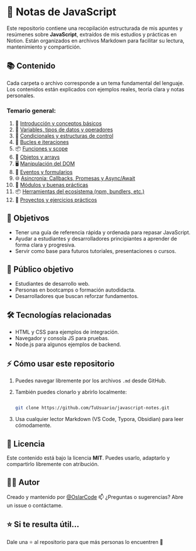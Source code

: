 # 📘 Notas de JavaScript

Este repositorio contiene una recopilación estructurada de mis apuntes y resúmenes sobre **JavaScript**, extraídos de mis estudios y prácticas en Notion. Están organizados en archivos Markdown para facilitar su lectura, mantenimiento y compartición.


## 📚 Contenido

Cada carpeta o archivo corresponde a un tema fundamental del lenguaje. Los contenidos están explicados con ejemplos reales, teoría clara y notas personales.

### Temario general:

1. 📌 [Introducción y conceptos básicos](01-introduccion.md)
2. 🧠 [Variables, tipos de datos y operadores](02-variables.md)
3. 🔁 [Condicionales y estructuras de control](03-condicionales.md)
4. 🔂 [Bucles e iteraciones](04-bucles.md)
5. 📦 [Funciones y scope](05-funciones.md)
6. 🧱 [Objetos y arrays](06-objetos-arrays.md)
7. 🖥️ [Manipulación del DOM](07-dom.md)
8. 🧰 [Eventos y formularios](08-eventos.md)
9. 🌐 [Asincronía: Callbacks, Promesas y Async/Await](09-asincronia.md)
10. 🔧 [Módulos y buenas prácticas](10-modulos.md)
11. 📦 [Herramientas del ecosistema (npm, bundlers, etc.)](11-herramientas.md)
12. 🧪 [Proyectos y ejercicios prácticos](12-ejercicios.md)


## 🎯 Objetivos

- Tener una guía de referencia rápida y ordenada para repasar JavaScript.
- Ayudar a estudiantes y desarrolladores principiantes a aprender de forma clara y progresiva.
- Servir como base para futuros tutoriales, presentaciones o cursos.


## 🧠 Público objetivo

- Estudiantes de desarrollo web.
- Personas en bootcamps o formación autodidacta.
- Desarrolladores que buscan reforzar fundamentos.


## 🛠️ Tecnologías relacionadas

- HTML y CSS para ejemplos de integración.
- Navegador y consola JS para pruebas.
- Node.js para algunos ejemplos de backend.


## ⚡ Cómo usar este repositorio

1. Puedes navegar libremente por los archivos `.md` desde GitHub.
2. También puedes clonarlo y abrirlo localmente:
   
   ```bash
   
   git clone https://github.com/TuUsuario/javascript-notes.git
   ```
4. Usa cualquier lector Markdown (VS Code, Typora, Obsidian) para leer cómodamente.


## 📌 Licencia

Este contenido está bajo la licencia **MIT**. Puedes usarlo, adaptarlo y compartirlo libremente con atribución.


## 🙋‍♂️ Autor

Creado y mantenido por [@OslarCode](https://github.com/OslarCode)
📫 ¿Preguntas o sugerencias? Abre un issue o contáctame.


## ⭐ Si te resulta útil...

Dale una ⭐ al repositorio para que más personas lo encuentren 🙌

